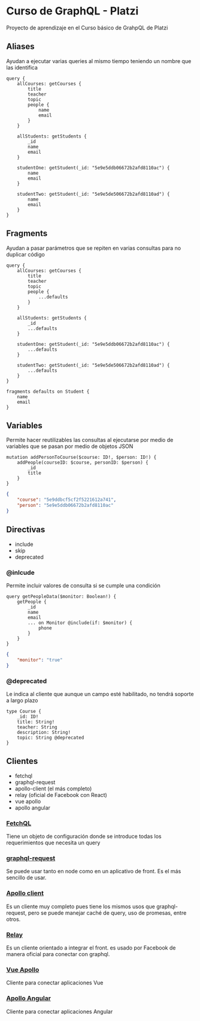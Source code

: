# Curso de GraphQL - Platzi

Proyecto de aprendizaje en el Curso básico de GrahpQL de Platzi

## Aliases

Ayudan a ejecutar varias queries al mismo tiempo teniendo un nombre que las identifica

```
query {
    allCourses: getCourses {
        title
        teacher
        topic
        people {
            name
            email
        }
    }

    allStudents: getStudents {
        _id
        name
        email
    }

    studentOne: getStudent(_id: "5e9e5ddb06672b2afd8110ac") {
        name
        email
    }

    studentTwo: getStudent(_id: "5e9e5de506672b2afd8110ad") {
        name
        email
    }
}
```

## Fragments

Ayudan a pasar parámetros que se repiten en varias consultas para no duplicar código

```
query {
    allCourses: getCourses {
        title
        teacher
        topic
        people {
            ...defaults
        }
    }

    allStudents: getStudents {
        _id
        ...defaults
    }

    studentOne: getStudent(_id: "5e9e5ddb06672b2afd8110ac") {
        ...defaults
    }

    studentTwo: getStudent(_id: "5e9e5de506672b2afd8110ad") {
        ...defaults
    }
}

fragments defaults on Student {
    name
    email
}
```

## Variables

Permite hacer reutilizables las consultas al ejecutarse por medio de variables que se pasan por medio de objetos JSON

```
mutation addPersonToCourse($course: ID!, $person: ID!) {
    addPeople(courseID: $course, personID: $person) {
        _id
        title
    }
}
```

```json
{
    "course": "5e9ddbcf5cf2f5221612a741",
    "person": "5e9e5ddb06672b2afd8110ac"
}
```

## Directivas

- include
- skip
- deprecated

### @inlcude

Permite incluir valores de consulta si se cumple una condición

```
query getPeopleData($monitor: Boolean!) {
    getPeople {
        _id
        name
        email
        ... on Monitor @include(if: $monitor) {
            phone
        }
    }
}
```

```json
{
    "monitor": "true"
}
```

### @deprecated

Le indica al cliente que aunque un campo esté habilitado, no tendrá soporte a largo plazo

```
type Course {
    _id: ID!
    title: String!
    teacher: String
    description: String!
    topic: String @deprecated
}
```

## Clientes

- fetchql
- graphql-request
- apollo-client (el más completo)
- relay  (oficial de Facebook con React)
- vue apollo
- apollo angular


### [FetchQL](https://www.npmjs.com/package/fetchql)

Tiene un objeto de configuración donde se introduce todas los requerimientos que necesita un query

### [graphql-request](https://www.npmjs.com/package/graphql-request)

Se puede usar tanto en node como en un aplicativo de front. Es el más sencillo de usar.

### [Apollo client](https://www.npmjs.com/package/apollo-client)

Es un cliente muy completo pues tiene los mismos usos que graphql-request, pero se puede manejar caché de query, uso de promesas, entre otros.

### [Relay](https://relay.dev/)

Es un cliente orientado a integrar el front. es usado por Facebook de manera oficial para conectar con graphql.

### [Vue Apollo](https://apollo.vuejs.org/)

Cliente para conectar aplicaciones Vue

### [Apollo Angular](https://www.apollographql.com/docs/angular/)

Cliente para conectar aplicaciones Angular